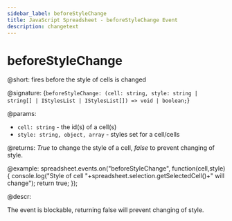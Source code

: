 ```yaml
---
sidebar_label: beforeStyleChange
title: JavaScript Spreadsheet - beforeStyleChange Event
description: changetext
---
```


# beforeStyleChange

@short: fires before the style of cells is changed

@signature: {`beforeStyleChange: (cell: string, style: string | string[] | IStylesList | IStylesList[]) => void | boolean;`}

@params:
- `cell: string` - the id(s) of a cell(s)
- `style: string, object, array` - styles set for a cell/cells

@returns:
*True* to change the style of a cell, *false* to prevent changing of style.

@example:
spreadsheet.events.on("beforeStyleChange", function(cell,style){
console.log("Style of cell "+spreadsheet.selection.getSelectedCell()+" will change");
	return true;
});

@descr:

The event is blockable, returning false will prevent changing of style.
